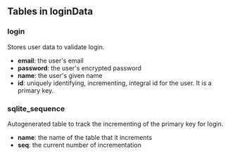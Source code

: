 ## Tables in loginData

### login

Stores user data to validate login.

- **email**: the user's email
- **password**: the user's encrypted password
- **name**: the user's given name
- **id**: uniquely identifying, incrementing, integral id for the user. It is a primary key.

### sqlite_sequence

Autogenerated table to track the incrementing of the primary key for login.

- **name**: the name of the table that it increments
- **seq**: the current number of incrementation

